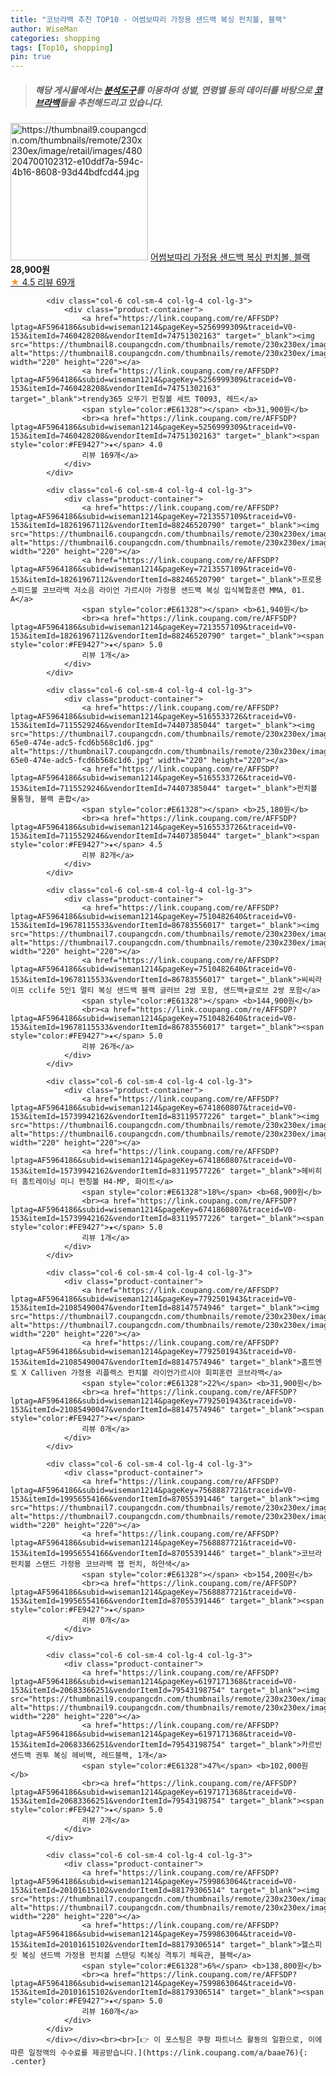 ```yaml
---
title: "코브라백 추천 TOP10 - 어썸보따리 가정용 샌드백 복싱 펀치볼, 블랙"
author: WiseMan
categories: shopping
tags: [Top10, shopping]
pin: true
---
```


> ##### 해당 게시물에서는 [**분석도구**](https://itemscout.io/)를 이용하여 **성별**, **연령별** 등의 데이터를 바탕으로 [**코브라백**](https://link.coupang.com/a/baae76)들을 추천해드리고 있습니다.
<div class="container"><div class="row">
            <div class="col-6 col-sm-4 col-lg-4 col-lg-3">
                <div class="product-container">
                    <a href="https://link.coupang.com/re/AFFSDP?lptag=AF5964186&subid=wiseman1214&pageKey=5832099858&traceid=V0-153&itemId=10095600804&vendorItemId=77378425953" target="_blank"><img src="https://thumbnail9.coupangcdn.com/thumbnails/remote/230x230ex/image/retail/images/480204700102312-e10ddf7a-594c-4b16-8608-93d44bdfcd44.jpg" alt="https://thumbnail9.coupangcdn.com/thumbnails/remote/230x230ex/image/retail/images/480204700102312-e10ddf7a-594c-4b16-8608-93d44bdfcd44.jpg" width="220" height="220"></a>
                    <a href="https://link.coupang.com/re/AFFSDP?lptag=AF5964186&subid=wiseman1214&pageKey=5832099858&traceid=V0-153&itemId=10095600804&vendorItemId=77378425953" target="_blank">어썸보따리 가정용 샌드백 복싱 펀치볼, 블랙</a>
                    <span style="color:#E61328"></span> <b>28,900원</b>
                    <br><a href="https://link.coupang.com/re/AFFSDP?lptag=AF5964186&subid=wiseman1214&pageKey=5832099858&traceid=V0-153&itemId=10095600804&vendorItemId=77378425953" target="_blank"><span style="color:#FE9427">★</span> 4.5
                    리뷰 69개</a>
                </div>
            </div>
            
            <div class="col-6 col-sm-4 col-lg-4 col-lg-3">
                <div class="product-container">
                    <a href="https://link.coupang.com/re/AFFSDP?lptag=AF5964186&subid=wiseman1214&pageKey=5256999309&traceid=V0-153&itemId=7460428208&vendorItemId=74751302163" target="_blank"><img src="https://thumbnail8.coupangcdn.com/thumbnails/remote/230x230ex/image/rs_quotation_api/fcmflyde/e9b5d97e5f514a60a97a34d1dbd65978.jpg" alt="https://thumbnail8.coupangcdn.com/thumbnails/remote/230x230ex/image/rs_quotation_api/fcmflyde/e9b5d97e5f514a60a97a34d1dbd65978.jpg" width="220" height="220"></a>
                    <a href="https://link.coupang.com/re/AFFSDP?lptag=AF5964186&subid=wiseman1214&pageKey=5256999309&traceid=V0-153&itemId=7460428208&vendorItemId=74751302163" target="_blank">trendy365 오뚜기 펀칭볼 세트 T0093, 레드</a>
                    <span style="color:#E61328"></span> <b>31,900원</b>
                    <br><a href="https://link.coupang.com/re/AFFSDP?lptag=AF5964186&subid=wiseman1214&pageKey=5256999309&traceid=V0-153&itemId=7460428208&vendorItemId=74751302163" target="_blank"><span style="color:#FE9427">★</span> 4.0
                    리뷰 169개</a>
                </div>
            </div>
            
            <div class="col-6 col-sm-4 col-lg-4 col-lg-3">
                <div class="product-container">
                    <a href="https://link.coupang.com/re/AFFSDP?lptag=AF5964186&subid=wiseman1214&pageKey=7213557109&traceid=V0-153&itemId=18261967112&vendorItemId=88246520790" target="_blank"><img src="https://thumbnail6.coupangcdn.com/thumbnails/remote/230x230ex/image/vendor_inventory/d7cd/3d749bfef1ec7db43b224fba37db8d405786f5a3a153a507fe7509281ec9.jpg" alt="https://thumbnail6.coupangcdn.com/thumbnails/remote/230x230ex/image/vendor_inventory/d7cd/3d749bfef1ec7db43b224fba37db8d405786f5a3a153a507fe7509281ec9.jpg" width="220" height="220"></a>
                    <a href="https://link.coupang.com/re/AFFSDP?lptag=AF5964186&subid=wiseman1214&pageKey=7213557109&traceid=V0-153&itemId=18261967112&vendorItemId=88246520790" target="_blank">프로용 스피드볼 코브라백 저소음 라이언 가르시아 가정용 샌드백 복싱 입식복합훈련 MMA, 01. A</a>
                    <span style="color:#E61328"></span> <b>61,940원</b>
                    <br><a href="https://link.coupang.com/re/AFFSDP?lptag=AF5964186&subid=wiseman1214&pageKey=7213557109&traceid=V0-153&itemId=18261967112&vendorItemId=88246520790" target="_blank"><span style="color:#FE9427">★</span> 5.0
                    리뷰 1개</a>
                </div>
            </div>
            
            <div class="col-6 col-sm-4 col-lg-4 col-lg-3">
                <div class="product-container">
                    <a href="https://link.coupang.com/re/AFFSDP?lptag=AF5964186&subid=wiseman1214&pageKey=5165533726&traceid=V0-153&itemId=7115529246&vendorItemId=74407385044" target="_blank"><img src="https://thumbnail7.coupangcdn.com/thumbnails/remote/230x230ex/image/retail/images/2021/03/11/14/6/e4088939-65e0-474e-adc5-fcd6b568c1d6.jpg" alt="https://thumbnail7.coupangcdn.com/thumbnails/remote/230x230ex/image/retail/images/2021/03/11/14/6/e4088939-65e0-474e-adc5-fcd6b568c1d6.jpg" width="220" height="220"></a>
                    <a href="https://link.coupang.com/re/AFFSDP?lptag=AF5964186&subid=wiseman1214&pageKey=5165533726&traceid=V0-153&itemId=7115529246&vendorItemId=74407385044" target="_blank">펀치볼 물통형, 블랙 혼합</a>
                    <span style="color:#E61328"></span> <b>25,180원</b>
                    <br><a href="https://link.coupang.com/re/AFFSDP?lptag=AF5964186&subid=wiseman1214&pageKey=5165533726&traceid=V0-153&itemId=7115529246&vendorItemId=74407385044" target="_blank"><span style="color:#FE9427">★</span> 4.5
                    리뷰 82개</a>
                </div>
            </div>
            
            <div class="col-6 col-sm-4 col-lg-4 col-lg-3">
                <div class="product-container">
                    <a href="https://link.coupang.com/re/AFFSDP?lptag=AF5964186&subid=wiseman1214&pageKey=7510482640&traceid=V0-153&itemId=19678115533&vendorItemId=86783556017" target="_blank"><img src="https://thumbnail7.coupangcdn.com/thumbnails/remote/230x230ex/image/vendor_inventory/896d/725e75e412f6e54cfba8c2e89ed37cb27e1565ae8a048c2a009671f68013.png" alt="https://thumbnail7.coupangcdn.com/thumbnails/remote/230x230ex/image/vendor_inventory/896d/725e75e412f6e54cfba8c2e89ed37cb27e1565ae8a048c2a009671f68013.png" width="220" height="220"></a>
                    <a href="https://link.coupang.com/re/AFFSDP?lptag=AF5964186&subid=wiseman1214&pageKey=7510482640&traceid=V0-153&itemId=19678115533&vendorItemId=86783556017" target="_blank">씨씨라이프 cclife 5인1 멀티 복싱 샌드백 블랙 글러브 2쌍 포함, 샌드백+글로브 2쌍 포함</a>
                    <span style="color:#E61328"></span> <b>144,900원</b>
                    <br><a href="https://link.coupang.com/re/AFFSDP?lptag=AF5964186&subid=wiseman1214&pageKey=7510482640&traceid=V0-153&itemId=19678115533&vendorItemId=86783556017" target="_blank"><span style="color:#FE9427">★</span> 5.0
                    리뷰 26개</a>
                </div>
            </div>
            
            <div class="col-6 col-sm-4 col-lg-4 col-lg-3">
                <div class="product-container">
                    <a href="https://link.coupang.com/re/AFFSDP?lptag=AF5964186&subid=wiseman1214&pageKey=6741860807&traceid=V0-153&itemId=15739942162&vendorItemId=83119577226" target="_blank"><img src="https://thumbnail6.coupangcdn.com/thumbnails/remote/230x230ex/image/vendor_inventory/10d9/0fcb7756138c46f2b5edca2d712e44f5e8d4fcb6dffe6ad152d5b6fc1ade.jpg" alt="https://thumbnail6.coupangcdn.com/thumbnails/remote/230x230ex/image/vendor_inventory/10d9/0fcb7756138c46f2b5edca2d712e44f5e8d4fcb6dffe6ad152d5b6fc1ade.jpg" width="220" height="220"></a>
                    <a href="https://link.coupang.com/re/AFFSDP?lptag=AF5964186&subid=wiseman1214&pageKey=6741860807&traceid=V0-153&itemId=15739942162&vendorItemId=83119577226" target="_blank">헤비히터 홈트레이닝 미니 펀칭볼 H4-MP, 화이트</a>
                    <span style="color:#E61328">18%</span> <b>68,900원</b>
                    <br><a href="https://link.coupang.com/re/AFFSDP?lptag=AF5964186&subid=wiseman1214&pageKey=6741860807&traceid=V0-153&itemId=15739942162&vendorItemId=83119577226" target="_blank"><span style="color:#FE9427">★</span> 5.0
                    리뷰 1개</a>
                </div>
            </div>
            
            <div class="col-6 col-sm-4 col-lg-4 col-lg-3">
                <div class="product-container">
                    <a href="https://link.coupang.com/re/AFFSDP?lptag=AF5964186&subid=wiseman1214&pageKey=7792501943&traceid=V0-153&itemId=21085490047&vendorItemId=88147574946" target="_blank"><img src="https://thumbnail7.coupangcdn.com/thumbnails/remote/230x230ex/image/vendor_inventory/25f7/81fcd08a22cdcec5682e2e719e7d90a31a049cbce015cc784b3b7e96545c.jpg" alt="https://thumbnail7.coupangcdn.com/thumbnails/remote/230x230ex/image/vendor_inventory/25f7/81fcd08a22cdcec5682e2e719e7d90a31a049cbce015cc784b3b7e96545c.jpg" width="220" height="220"></a>
                    <a href="https://link.coupang.com/re/AFFSDP?lptag=AF5964186&subid=wiseman1214&pageKey=7792501943&traceid=V0-153&itemId=21085490047&vendorItemId=88147574946" target="_blank">홈트멘토 X Calliven 가정용 리플렉스 펀치볼 라이언가르시아 회피훈련 코브라백</a>
                    <span style="color:#E61328">22%</span> <b>31,900원</b>
                    <br><a href="https://link.coupang.com/re/AFFSDP?lptag=AF5964186&subid=wiseman1214&pageKey=7792501943&traceid=V0-153&itemId=21085490047&vendorItemId=88147574946" target="_blank"><span style="color:#FE9427">★</span> 
                    리뷰 0개</a>
                </div>
            </div>
            
            <div class="col-6 col-sm-4 col-lg-4 col-lg-3">
                <div class="product-container">
                    <a href="https://link.coupang.com/re/AFFSDP?lptag=AF5964186&subid=wiseman1214&pageKey=7568887721&traceid=V0-153&itemId=19956554166&vendorItemId=87055391446" target="_blank"><img src="https://thumbnail7.coupangcdn.com/thumbnails/remote/230x230ex/image/vendor_inventory/b35f/036a1960683eea545c7350f010437a0529b894d68a561a7d21629c8ad2cd.jpg" alt="https://thumbnail7.coupangcdn.com/thumbnails/remote/230x230ex/image/vendor_inventory/b35f/036a1960683eea545c7350f010437a0529b894d68a561a7d21629c8ad2cd.jpg" width="220" height="220"></a>
                    <a href="https://link.coupang.com/re/AFFSDP?lptag=AF5964186&subid=wiseman1214&pageKey=7568887721&traceid=V0-153&itemId=19956554166&vendorItemId=87055391446" target="_blank">코브라 펀치볼 스탠드 가정용 코브라백 잽 펀치, 하얀색</a>
                    <span style="color:#E61328"></span> <b>154,200원</b>
                    <br><a href="https://link.coupang.com/re/AFFSDP?lptag=AF5964186&subid=wiseman1214&pageKey=7568887721&traceid=V0-153&itemId=19956554166&vendorItemId=87055391446" target="_blank"><span style="color:#FE9427">★</span> 
                    리뷰 0개</a>
                </div>
            </div>
            
            <div class="col-6 col-sm-4 col-lg-4 col-lg-3">
                <div class="product-container">
                    <a href="https://link.coupang.com/re/AFFSDP?lptag=AF5964186&subid=wiseman1214&pageKey=6197171368&traceid=V0-153&itemId=20683366251&vendorItemId=79543198754" target="_blank"><img src="https://thumbnail9.coupangcdn.com/thumbnails/remote/230x230ex/image/vendor_inventory/da9b/999b6140d283ba4b7344153728c40ff8d88b7532eb0232fb4ddb238fa5ce.jpg" alt="https://thumbnail9.coupangcdn.com/thumbnails/remote/230x230ex/image/vendor_inventory/da9b/999b6140d283ba4b7344153728c40ff8d88b7532eb0232fb4ddb238fa5ce.jpg" width="220" height="220"></a>
                    <a href="https://link.coupang.com/re/AFFSDP?lptag=AF5964186&subid=wiseman1214&pageKey=6197171368&traceid=V0-153&itemId=20683366251&vendorItemId=79543198754" target="_blank">카르빈 샌드백 권투 복싱 헤비백, 레드블랙, 1개</a>
                    <span style="color:#E61328">47%</span> <b>102,000원</b>
                    <br><a href="https://link.coupang.com/re/AFFSDP?lptag=AF5964186&subid=wiseman1214&pageKey=6197171368&traceid=V0-153&itemId=20683366251&vendorItemId=79543198754" target="_blank"><span style="color:#FE9427">★</span> 5.0
                    리뷰 2개</a>
                </div>
            </div>
            
            <div class="col-6 col-sm-4 col-lg-4 col-lg-3">
                <div class="product-container">
                    <a href="https://link.coupang.com/re/AFFSDP?lptag=AF5964186&subid=wiseman1214&pageKey=7599863064&traceid=V0-153&itemId=20101615102&vendorItemId=88179306514" target="_blank"><img src="https://thumbnail7.coupangcdn.com/thumbnails/remote/230x230ex/image/vendor_inventory/c93c/5c5dbbd8fa19edcdf81c7c51a838b5531917f16459fe6cbe2288d0ebe90c.png" alt="https://thumbnail7.coupangcdn.com/thumbnails/remote/230x230ex/image/vendor_inventory/c93c/5c5dbbd8fa19edcdf81c7c51a838b5531917f16459fe6cbe2288d0ebe90c.png" width="220" height="220"></a>
                    <a href="https://link.coupang.com/re/AFFSDP?lptag=AF5964186&subid=wiseman1214&pageKey=7599863064&traceid=V0-153&itemId=20101615102&vendorItemId=88179306514" target="_blank">헬스피릿 복싱 샌드백 가정용 펀치볼 스탠딩 킥복싱 격투기 체육관, 블랙</a>
                    <span style="color:#E61328">6%</span> <b>138,800원</b>
                    <br><a href="https://link.coupang.com/re/AFFSDP?lptag=AF5964186&subid=wiseman1214&pageKey=7599863064&traceid=V0-153&itemId=20101615102&vendorItemId=88179306514" target="_blank"><span style="color:#FE9427">★</span> 5.0
                    리뷰 160개</a>
                </div>
            </div>
            </div></div><br><br>[👉 이 포스팅은 쿠팡 파트너스 활동의 일환으로, 이에 따른 일정액의 수수료를 제공받습니다.](https://link.coupang.com/a/baae76){: .center}